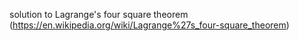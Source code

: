 solution to Lagrange's four square theorem (https://en.wikipedia.org/wiki/Lagrange%27s_four-square_theorem)
